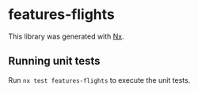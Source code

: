 # features-flights

This library was generated with [Nx](https://nx.dev).

## Running unit tests

Run `nx test features-flights` to execute the unit tests.
